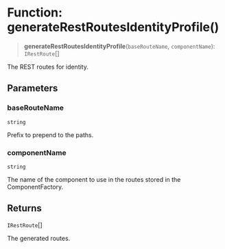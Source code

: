 # Function: generateRestRoutesIdentityProfile()

> **generateRestRoutesIdentityProfile**(`baseRouteName`, `componentName`): `IRestRoute`[]

The REST routes for identity.

## Parameters

### baseRouteName

`string`

Prefix to prepend to the paths.

### componentName

`string`

The name of the component to use in the routes stored in the ComponentFactory.

## Returns

`IRestRoute`[]

The generated routes.
